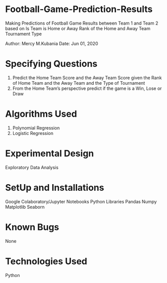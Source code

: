 # Football-Game-Prediction-Results
Making Predictions of Football Game Results between Team 1 and Team 2 based on 
      Is Team is Home or Away
      Rank of the Home and Away Team
      Tournament Type

Author: Mercy M.Kubania
Date: Jun 01, 2020

# Specifying Questions
  1. Predict the Home Team Score and the Away Team Score given the Rank of Home Team and the Away Team and the Type of Tournament
  2. From the Home Team’s perspective predict if the game is a Win, Lose or Draw

# Algorithms Used
  1. Polynomial Regression
  2. Logistic Regression
# Experimental Design
  Exploratory Data Analysis
  
# SetUp and Installations
  Google Colaboratory/Jupyter Notebooks
  Python Libraries 
      Pandas
      Numpy
      Matplotlib
      Seaborn
# Known Bugs
  None

# Technologies Used
  Python
  
